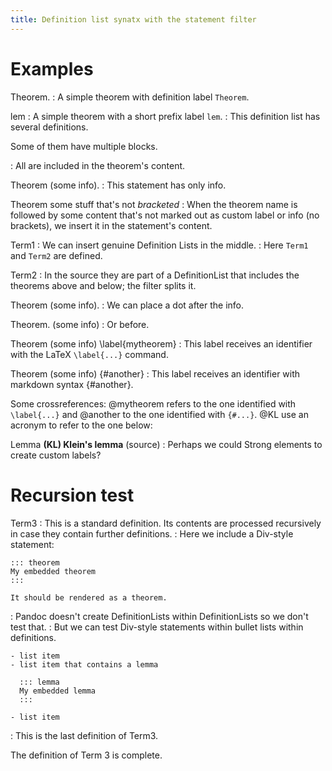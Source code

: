 ```yaml
---
title: Definition list synatx with the statement filter
---
```


# Examples

Theorem.
: A simple theorem with definition label `Theorem`.

lem
: A simple theorem with a short prefix label `lem`.
: This definition list has several definitions.

  Some of them have multiple blocks.

: All are included in the theorem's content.

Theorem (some info).
: This statement has only info.

Theorem some stuff that's not *bracketed*
: When the theorem name is followed by some content that's
    not marked out as custom label or info (no brackets),
    we insert it in the statement's content.

Term1
: We can insert genuine Definition Lists in the middle.
: Here `Term1` and `Term2` are defined.

Term2
: In the source they are part of a DefinitionList that
    includes the theorems above and below; the filter
    splits it. 

Theorem (some info).
: We can place a dot after the info.

Theorem. (some info)
: Or before.

Theorem (some info) \label{mytheorem}
: This label receives an identifier with the LaTeX
    `\label{...}` command.

Theorem (some info) {#another}
: This label receives an identifier with markdown
    syntax {#another}.

Some crossreferences: @mytheorem refers to the one identified
with `\label{...}` and @another to the one identified with
`{#...}`. @KL use an acronym to refer to the one below:

Lemma **(KL) Klein's lemma** (source)
: Perhaps we could Strong elements to create custom labels?

# Recursion test

Term3
:   This is a standard definition. Its contents are processed
    recursively in case they contain further definitions.
:   Here we include a Div-style statement:

    ::: theorem
    My embedded theorem
    :::

    It should be rendered as a theorem.

:   Pandoc doesn't create DefinitionLists within DefinitionLists
    so we don't test that.
:   But we can test Div-style statements within bullet lists
    within definitions.

    - list item
    - list item that contains a lemma
    
      ::: lemma
      My embedded lemma
      :::

    - list item

: This is the last definition of Term3.

The definition of Term 3 is complete.